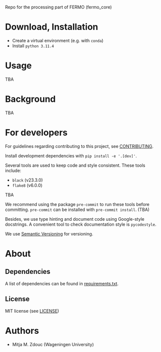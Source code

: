 Repo for the processing part of FERMO (fermo_core)


Download, Installation
============

- Create a virtual environment (e.g. with `conda`)
- Install `python 3.11.4`

Usage
=====

TBA

Background
==========

TBA

For developers
==============

For guidelines regarding contributing to this project, see
[CONTRIBUTING](CONTRIBUTING.md).

Install development dependencies with `pip install -e '.[dev]'`.

Several tools are used to keep code and style consistent.
These tools include:
- `black` (v23.3.0)
- `flake8` (v6.0.0)

TBA

We recommend using the package `pre-commit` to run these tools before committing.
`pre-commit` can be installed with `pre-commit install`. (TBA)

Besides, we use type hinting and document code using Google-style docstrings.
A convenient tool to check documentation style is `pycodestyle`.

We use [Semantic Versioning](http://semver.org/) for versioning.

About
=====

## Dependencies

A list of dependencies can be found in [requirements.txt](requirements.txt).

## License

MIT license (see [LICENSE](LICENSE.md))

Authors
=======

- Mitja M. Zdouc (Wageningen University)
